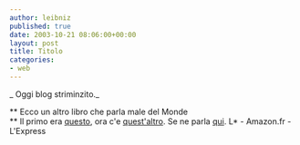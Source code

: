 ```yaml
---
author: leibniz
published: true
date: 2003-10-21 08:06:00+00:00
layout: post
title: Titolo
categories:
- web
---
```


   _   Oggi blog striminzito._  

 **   Ecco un altro libro che parla male del Monde   
**   Il primo era  [ questo](http://leibniz.splinder.it/1045859124#70112), ora c'e  [ quest'altro](http://www.amazon.fr/exec/obidos/ASIN/2707137014/171-3942961-8740231). Se ne parla  [ qui](http://www.lexpress.fr/express/info/societe/dossier/lemonde/dossier.asp?nom=).
  L* - Amazon.fr - L'Express

